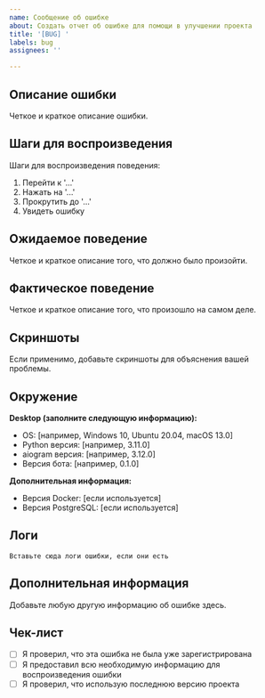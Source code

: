 ```yaml
---
name: Сообщение об ошибке
about: Создать отчет об ошибке для помощи в улучшении проекта
title: '[BUG] '
labels: bug
assignees: ''

---
```


## Описание ошибки
Четкое и краткое описание ошибки.

## Шаги для воспроизведения
Шаги для воспроизведения поведения:
1. Перейти к '...'
2. Нажать на '...'
3. Прокрутить до '...'
4. Увидеть ошибку

## Ожидаемое поведение
Четкое и краткое описание того, что должно было произойти.

## Фактическое поведение
Четкое и краткое описание того, что произошло на самом деле.

## Скриншоты
Если применимо, добавьте скриншоты для объяснения вашей проблемы.

## Окружение
**Desktop (заполните следующую информацию):**
 - OS: [например, Windows 10, Ubuntu 20.04, macOS 13.0]
 - Python версия: [например, 3.11.0]
 - aiogram версия: [например, 3.12.0]
 - Версия бота: [например, 0.1.0]

**Дополнительная информация:**
 - Версия Docker: [если используется]
 - Версия PostgreSQL: [если используется]

## Логи
```
Вставьте сюда логи ошибки, если они есть
```

## Дополнительная информация
Добавьте любую другую информацию об ошибке здесь.

## Чек-лист
- [ ] Я проверил, что эта ошибка не была уже зарегистрирована
- [ ] Я предоставил всю необходимую информацию для воспроизведения ошибки
- [ ] Я проверил, что использую последнюю версию проекта
